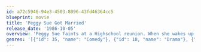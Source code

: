 ```yaml
---
id: a72c5946-94e3-4503-8096-43fd46364cc5
blueprint: movie
title: 'Peggy Sue Got Married'
release_date: '1986-10-05'
overview: 'Peggy Sue faints at a Highschool reunion. When she wakes up she finds herself in her own past, just before she finished school.'
genres: '[{"id": 35, "name": "Comedy"}, {"id": 18, "name": "Drama"}, {"id": 14, "name": "Fantasy"}, {"id": 10749, "name": "Romance"}]'
---
```


